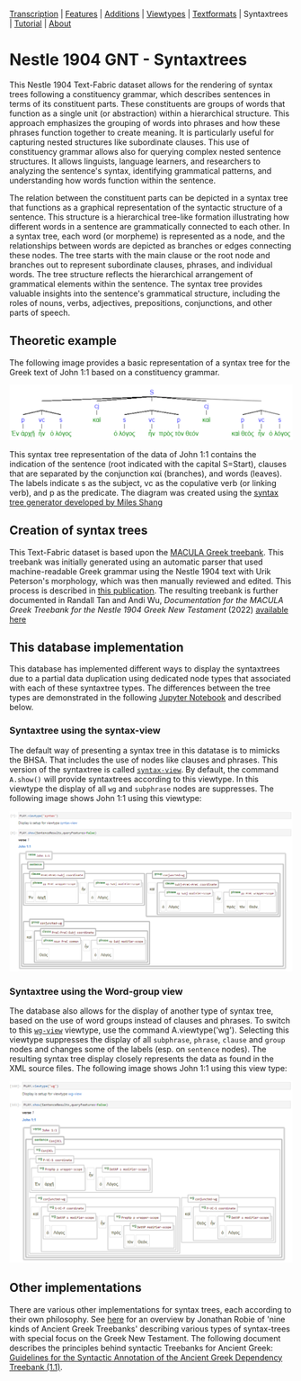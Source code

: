<a name="start"></a>
<div class="hidden-content">
<a href="transcription.md">Transcription</a> | <a href="features/README.md#start">Features</a> | <a href="additions/README.md#start">Additions</a> | <a href="viewtypes.md#start">Viewtypes</a> | <a href="textformats.md#start">Textformats</a> | Syntaxtrees | <a href="tutorial/README.md#start">Tutorial</a> | <a href="about.md#start">About</a>
</div>

# Nestle 1904 GNT - Syntaxtrees

This Nestle 1904 Text-Fabric dataset allows for the rendering of syntax trees following a constituency grammar, which describes sentences in terms of its constituent parts. These constituents are groups of words that function as a single unit (or abstraction) within a hierarchical structure. This approach emphasizes the grouping of words into phrases and how these phrases function together to create meaning. It is particularly useful for capturing nested structures like subordinate clauses. This use of constituency grammar allows also for querying complex nested sentence structures. It allows linguists, language learners, and researchers to analyzing the sentence's syntax, identifying grammatical patterns, and understanding how words function within the sentence.

The relation between the constituent parts can be depicted in a syntax tree that functions as a graphical representation of the syntactic structure of a sentence. This structure is a hierarchical tree-like formation illustrating how different words in a sentence are grammatically connected to each other. In a syntax tree, each word (or morpheme) is represented as a node, and the relationships between words are depicted as branches or edges connecting these nodes. The tree starts with the main clause or the root node and branches out to represent subordinate clauses, phrases, and individual words. The tree structure reflects the hierarchical arrangement of grammatical elements within the sentence. The syntax tree provides valuable insights into the sentence's grammatical structure, including the roles of nouns, verbs, adjectives, prepositions, conjunctions, and other parts of speech. 

## Theoretic example

The following image provides a basic representation of a syntax tree for the Greek text of John 1:1 based on a constituency grammar.

<img src="features/images/syntax_tree.png" width="550">

This syntax tree representation of the data of John 1:1 contains the indication of the sentence (root indicated with the capital S=Start), clauses that are separated by the conjunction καί (branches), and words (leaves). The labels indicate s as the subject, vc as the copulative verb (or linking verb), and p as the predicate. The diagram was created using the [syntax tree generator developed by Miles Shang](https://mshang.ca/syntree/?i=%5BSentence%5Bclause%20%5Bpred%20%20%E1%BC%98%CE%BD%20%E1%BC%80%CF%81%CF%87%E1%BF%87%5D%20%5Bvc%20%E1%BC%A6%CE%BD%5D%20%20%5Bsubj%20%E1%BD%81%20%CE%BB%CF%8C%CE%B3%CE%BF%CF%82%5D%5D%20%5Bconj%20%CE%BA%CE%B1%E1%BD%B6%5D%20%20%5Bclause%20%5Bsubj%20%E1%BD%81%20%CE%BB%CF%8C%CE%B3%CE%BF%CF%82%5D%20%5Bvc%20%E1%BC%A6%CE%BD%20%5D%20%5Bpred%20%CF%80%CF%81%E1%BD%B8%CF%82%20%CF%84%E1%BD%B8%CE%BD%20%CE%B8%CE%B5%CF%8C%CE%BD%5D%5D%20%5Bconj%20%CE%BA%CE%B1%E1%BD%B6%5D%20%5Bclause%5Bpred%20%CE%BA%CE%B1%E1%BD%B6%20%CE%B8%CE%B5%E1%BD%B8%CF%82%5D%5Bvc%20%E1%BC%A6%CE%BD%5D%5Bsubj%20%E1%BD%81%20%CE%BB%CF%8C%CE%B3%CE%BF%CF%82%5D%5D%5D)

## Creation of syntax trees

This Text-Fabric dataset is based upon the [MACULA Greek treebank](https://github.com/Clear-Bible/macula-greek). This treebank was initially generated using an automatic parser that used machine-readable Greek grammar using the Nestle 1904 text with Urik Peterson's morphology, which was then manually reviewed and edited. This process is described in [this publication](https://tidsskrift.dk/hiphilnovum/article/view/142738/186440). The resulting treebank is further documented in Randall Tan and Andi Wu, *Documentation for the MACULA Greek Treebank for the Nestle 1904 Greek New Testament* (2022) [available here](https://github.com/Clear-Bible/macula-greek/raw/main/doc/MACULA%20Greek%20Treebank%20for%20the%20Nestle%201904%20Greek%20New%20Testament.pdf)

## This database implementation

This database has implemented different ways to display the syntaxtrees due to a partial data duplication using dedicated node types that associated with each of these syntaxtree types. The differences between the tree types are demonstrated in the following [Jupyter Notebook](https://nbviewer.org/github/saulocantanhede/tfgreek2/blob/main/docs/usecases/john1.ipynb) and described below.

### Syntaxtree using the syntax-view
The default way of presenting a syntax tree in this datatase is to mimicks the BHSA. That includes the use of nodes like clauses and phrases. This version of the syntaxtree is called [`syntax-view`](syntax-view.md#start). By default, the command `A.show()` will provide syntaxtrees according to this viewtype. In this viewtype the display of all `wg` and `subphrase` nodes are suppresses. The following image shows John 1:1 using this viewtype:

<img src="features/images/John_1_1_syntax-view.png" width="650px">

### Syntaxtree using the Word-group view
The database also allows for the display of another type of syntax tree, based on the use of word groups instead of clauses and phrases. To switch to this [`wg-view`](wg-view.md#start) viewtype, use the command A.viewtype('wg'). Selecting this viewtype suppresses the display of all `subphrase`, `phrase`, `clause` and `group` nodes and changes some of the labels (esp. on `sentence` nodes). The resulting syntax tree display closely represents the data as found in the XML source files. The following image shows John 1:1 using this view type:

<img src="features/images/John_1_1_wg-view.png" width="650px">

## Other implementations 

There are various other implementations for syntax trees, each according to their own philosophy. See [here](https://jonathanrobie.biblicalhumanities.org/blog/2017/12/20/treebanks-for-ancient-greek/) for an overview by Jonathan Robie of 'nine kinds of Ancient Greek Treebanks' describing various types of syntax-trees with special focus on the Greek New Testament. The following document describes the principles behind syntactic Treebanks for Ancient Greek: [Guidelines for the Syntactic Annotation of the
Ancient Greek Dependency Treebank (1.1)](https://vgorman.com/wp-content/uploads/2021/07/guidelines-for-Greek-2008.pdf).

